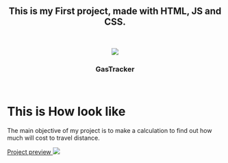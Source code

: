  <h2 align="center" dir="auto">
This is my First project, made with HTML, JS and CSS.</h2>
<br>
<p align="center" dir="auto">
<img src="https://raw.githubusercontent.com/BrunoMozer05/gas-tracker/main/docs/img/icon.png">
</p>
<h3 align="center" tabindex="-1" dir="auto"></a>GasTracker</h3>  
 <br>
 <h1>This is How look like</h1>
  <p>The main objective of my project is to make a calculation to find out how much will cost to travel distance.</p>
  <a href="https://brunomozer05.github.io/gas-tracker/">Project preview </a>
<img src="https://raw.githubusercontent.com/brunomozer05/gas-tracker/main/docs/img/gastracker.png">

